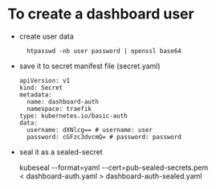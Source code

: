 # To create a dashboard user

- create user data

        htpasswd -nb user password | openssl base64

- save it to secret manifest file (secret.yaml)

      apiVersion: v1
      kind: Secret
      metadata:
        name: dashboard-auth
        namespace: traefik
      type: kubernetes.io/basic-auth
      data:
        username: dXNlcg== # username: user
        password: cGFzc3dvcmQ= # password: password

- seal it as a sealed-secret

    kubeseal --format=yaml --cert=pub-sealed-secrets.pem \
    < dashboard-auth.yaml > dashboard-auth-sealed.yaml

